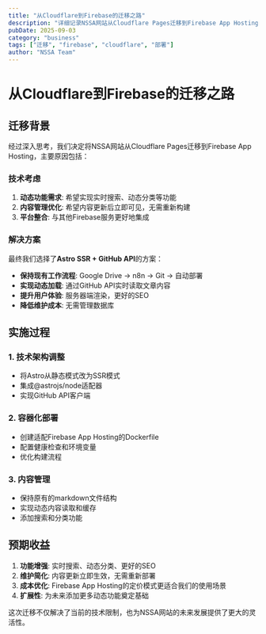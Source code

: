 ```yaml
---
title: "从Cloudflare到Firebase的迁移之路"
description: "详细记录NSSA网站从Cloudflare Pages迁移到Firebase App Hosting的完整过程"
pubDate: 2025-09-03
category: "business"
tags: ["迁移", "firebase", "cloudflare", "部署"]
author: "NSSA Team"
---
```


# 从Cloudflare到Firebase的迁移之路

## 迁移背景

经过深入思考，我们决定将NSSA网站从Cloudflare Pages迁移到Firebase App Hosting，主要原因包括：

### 技术考虑

1. **动态功能需求**: 希望实现实时搜索、动态分类等功能
2. **内容管理优化**: 希望内容更新后立即可见，无需重新构建
3. **平台整合**: 与其他Firebase服务更好地集成

### 解决方案

最终我们选择了**Astro SSR + GitHub API**的方案：

- **保持现有工作流程**: Google Drive → n8n → Git → 自动部署
- **实现动态加载**: 通过GitHub API实时读取文章内容
- **提升用户体验**: 服务器端渲染，更好的SEO
- **降低维护成本**: 无需管理数据库

## 实施过程

### 1. 技术架构调整
- 将Astro从静态模式改为SSR模式
- 集成@astrojs/node适配器
- 实现GitHub API客户端

### 2. 容器化部署
- 创建适配Firebase App Hosting的Dockerfile
- 配置健康检查和环境变量
- 优化构建流程

### 3. 内容管理
- 保持原有的markdown文件结构
- 实现动态内容读取和缓存
- 添加搜索和分类功能

## 预期收益

1. **功能增强**: 实时搜索、动态分类、更好的SEO
2. **维护简化**: 内容更新立即生效，无需重新部署
3. **成本优化**: Firebase App Hosting的定价模式更适合我们的使用场景
4. **扩展性**: 为未来添加更多动态功能奠定基础

这次迁移不仅解决了当前的技术限制，也为NSSA网站的未来发展提供了更大的灵活性。
